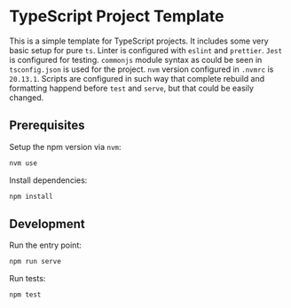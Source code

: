 # TypeScript Project Template

This is a simple template for TypeScript projects. It includes some very basic setup for pure `ts`. Linter is configured with `eslint` and `prettier`. `Jest` is configured for testing. `commonjs` module syntax as could be seen in `tsconfig.json` is used for the project. `nvm` version configured in `.nvmrc` is `20.13.1`. Scripts are configured in such way that complete rebuild and formatting happend before `test` and `serve`, but that could be easily changed.

## Prerequisites

Setup the npm version via `nvm`:
```bash
nvm use
```

Install dependencies:
```bash
npm install
```

## Development

Run the entry point:
```bash
npm run serve
```

Run tests:
```bash
npm test
```
